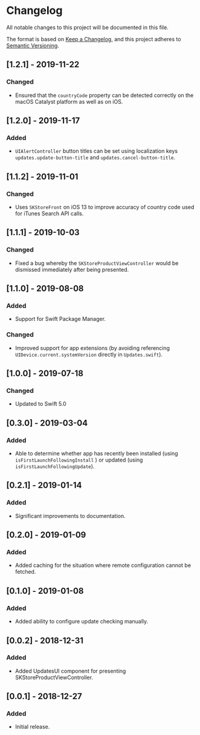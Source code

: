 # Changelog
All notable changes to this project will be documented in this file.

The format is based on [Keep a Changelog](https://keepachangelog.com/en/1.0.0/),
and this project adheres to [Semantic Versioning](https://semver.org/spec/v2.0.0.html).

## [1.2.1] - 2019-11-22
### Changed
- Ensured that the `countryCode` property can be detected correctly on the macOS Catalyst platform as well as on iOS.

## [1.2.0] - 2019-11-17
### Added
- `UIAlertController` button titles can be set using localization keys `updates.update-button-title` and `updates.cancel-button-title`.

## [1.1.2] - 2019-11-01
### Changed
- Uses `SKStoreFront` on iOS 13 to improve accuracy of country code used for iTunes Search API calls.

## [1.1.1] - 2019-10-03
### Changed
- Fixed a bug whereby the `SKStoreProductViewController` would be dismissed immediately after being presented.

## [1.1.0] - 2019-08-08
### Added
- Support for Swift Package Manager.
### Changed
- Improved support for app extensions (by avoiding referencing `UIDevice.current.systemVersion` directly in `Updates.swift`).

## [1.0.0] - 2019-07-18
### Changed
- Updated to Swift 5.0

## [0.3.0] - 2019-03-04
### Added
- Able to determine whether app has recently been installed (using `isFirstLaunchFollowingInstall` ) or updated (using `isFirstLaunchFollowingUpdate`).

## [0.2.1] - 2019-01-14
### Added
- Significant improvements to documentation.

## [0.2.0] - 2019-01-09
### Added
- Added caching for the situation where remote configuration cannot be fetched.

## [0.1.0] - 2019-01-08
### Added
- Added ability to configure update checking manually.

## [0.0.2] - 2018-12-31
### Added
- Added UpdatesUI component for presenting SKStoreProductViewController.

## [0.0.1] - 2018-12-27
### Added
- Initial release.
